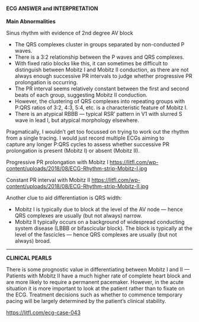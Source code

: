 #### ECG ANSWER and INTERPRETATION

**Main Abnormalities**

Sinus rhythm with evidence of 2nd degree AV block

* The QRS complexes cluster in groups separated by non-conducted P waves. 
* There is a 3:2 relationship between the P waves and QRS complexes. 
* With fixed ratio blocks like this, it can sometimes be difficult to distinguish between Mobitz I and Mobitz II conduction, as there are not always enough successive PR intervals to judge whether progressive PR prolongation is occurring.
* The PR interval seems relatively constant between the first and second beats of each group, suggesting Mobitz II conduction. 
* However, the clustering of QRS complexes into repeating groups with P:QRS ratios of 3:2, 4:3, 5:4, etc. is a characteristic feature of Mobitz I.
* There is an atypical RBBB — typical RSR’ pattern in V1 with slurred S wave in lead I, but atypical morphology elsewhere. 

Pragmatically, I wouldn’t get too focussed on trying to work out the rhythm from a single tracing. I would just record multiple ECGs aiming to capture any longer P:QRS cycles to assess whether successive PR prolongation is present (Mobitz I) or absent (Mobitz II).

Progressive PR prolongation with Mobitz I
<https://litfl.com/wp-content/uploads/2018/08/ECG-Rhythm-strip-Mobitz-I.jpg> 

Constant PR interval with Mobitz II
<https://litfl.com/wp-content/uploads/2018/08/ECG-Rhythm-strip-Mobitz-II.jpg> 

Another clue to aid differentiation is QRS width:

* Mobitz I is typically due to block at the level of the AV node — hence QRS complexes are usually (but not always) narrow. 
* Mobitz II typically occurs on a background of widespread conducting system disease (LBBB or bifascicular block). The block is typically at the level of the fascicles — hence QRS complexes are usually (but not always) broad. 

---------------

**CLINICAL PEARLS**

There is some prognostic value in differentiating between Mobitz I and II — Patients with Mobitz II have a much higher rate of complete heart block and are more likely to require a permanent pacemaker.
However, in the acute situation it is more important to look at the patient rather than to fixate on the ECG.
Treatment decisions such as whether to commence temporary pacing will be largely determined by the patient’s clinical stability.

<https://litfl.com/ecg-case-043>
